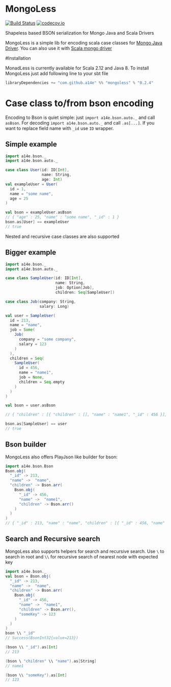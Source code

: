 # MongoLess
[![Build Status](https://travis-ci.org/a14e/MongoLess.svg?branch=master)](https://travis-ci.org/a14e/MongoLess)
[![codecov.io](https://codecov.io/gh/a14e/MongoLess/coverage.svg?branch=master)](https://codecov.io/gh/MongoLess?branch=master)

Shapeless based BSON serialization for Mongo Java and Scala Drivers


MongoLess is a simple lib for encoding scala case classes for [Mongo Java Driver](https://github.com/mongodb/mongo-java-driver).
You can also use it with [Scala mongo driver](https://github.com/mongodb/mongo-scala-driver)

#Installation

MonadLess is currently available for Scala 2.12 and Java 8.
To install MongoLess just add following line to your sbt file
```scala
libraryDependencies += "com.github.a14e" %% "mongoless" % "0.2.4"
```


# Case class to/from bson encoding

Encoding to Bson is quiet simple: just ```import a14e.bson.auto._``` and call ```asBson```.
For decoding ```import a14e.bson.auto._``` and call ```.as[...]```.
If you want to replace field name with ```_id``` use ```ID``` wrapper.

## Simple example
```scala
import a14e.bson._
import a14e.bson.auto._

case class User(id: ID[Int],
                name: String,
                age: Int)
val exampleUser = User(
  id = 1,
  name = "some name",
  age = 25
)

val bson = exampleUser.asBson
// { "age" : 25, "name" : "some name", "_id" : 1 }
bson.as[User] == exampleUser
// true

```

Nested and recursive case classes are also supported

## Bigger example 
```scala
import a14e.bson._
import a14e.bson.auto._

case class SampleUser(id: ID[Int],
                      name: String,
                      job: Option[Job],
                      children: Seq[SampleUser])

case class Job(company: String,
               salary: Long)

val user = SampleUser(
  id = 213,
  name = "name",
  job = Some(
    Job(
      company = "some company",
      salary = 123
    )
  ),
  children = Seq(
    SampleUser(
      id = 456,
      name = "name1",
      job = None,
      children = Seq.empty
    )
  )
)

val bson = user.asBson

// { "children" : [{ "children" : [], "name" : "name1", "_id" : 456 }], "job" : { "salary" : { "$numberLong" : "123" }, "company" : "some company" }, "name" : "name", "_id" : 213 }

bson.as[SampleUser] == user
// true
```

## Bson builder

MongoLess also offers PlayJson like builder for bson:

```scala
import a14e.bson.Bson
Bson.obj(
  "_id" -> 213,
  "name" ->  "name",
  "children" -> Bson.arr(
    Bson.obj(
      "_id" -> 456,
      "name" ->  "name1",
      "children" -> Bson.arr()
    )
  )
)
// { "_id" : 213, "name" : "name", "children" : [{ "_id" : 456, "name" : "name1", "children" : [] }] }
```


## Search and Recursive search
MongoLess also supports helpers for search and recursive search. 
Use `\` to search in root and `\\` for recursive search of nearest node with expected key
```scala
import a14e.bson._
val bson = Bson.obj(
  "_id" -> 213,
  "name" ->  "name",
  "children" -> Bson.arr(
    Bson.obj(
      "_id" -> 456,
      "name" ->  "name1",
      "children" -> Bson.arr(),
      "someKey" -> 123
    )
  )
)
bson \\ "_id"
// Success(BsonInt32{value=213})

(bson \\ "_id").as[Int]
// 213

(bson \ "children" \\ "name").as[String]
// name1

(bson \\ "someKey").as[Int]
// 123

```
